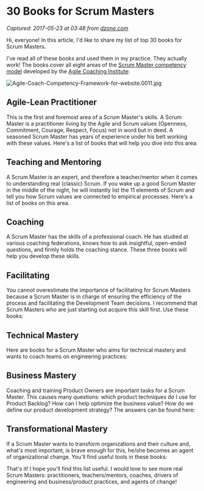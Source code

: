 # 30 Books for Scrum Masters

_Captured: 2017-05-23 at 03:48 from [dzone.com](https://dzone.com/articles/30-books-for-scrum-masters?edition=299094&utm_source=Daily%20Digest&utm_medium=email&utm_campaign=dd%202017-05-22)_

Hi, everyone! In this article, I'd like to share my list of top 30 books for Scrum Masters.

I've read all of these books and used them in my practice. They actually work! The books cover all eight areas of the [Scrum Master competency model](http://agilecoachinginstitute.com/agile-competency-whitepaper/) developed by the [Agile Coaching Institute](http://agilecoachinginstitute.com/):

![Agile-Coach-Competency-Framework-for-website.0011.jpg](https://lh5.googleusercontent.com/kGTHVD3PCpBytZKO_yPft1Ypfd3RfbMvonaHc3xVfXrJVmGLU6zsjlGOGA49XtL_-cCxOuOKQGo-zFLzvPgVqy2njhRg9y282_3HhJtHjJabgSfWafUCZNswLjpx7J64HF4jGi8_)

## **Agile-Lean Practitioner**

This is the first and foremost area of a Scrum Master's skills. A Scrum Master is a practitioner living by the Agile and Scrum values (Openness, Commitment, Courage, Respect, Focus) not in word but in deed. A seasoned Scrum Master has years of experience under his belt working with these values. Here's a list of books that will help you dive into this area.

## **Teaching and Mentoring**

A Scrum Master is an expert, and therefore a teacher/mentor when it comes to understanding real (classic) Scrum. If you wake up a good Scrum Master in the middle of the night, he will instantly list the 11 elements of Scrum and tell you how Scrum values are connected to empirical processes. Here's a list of books on this area.

## **Coaching**

A Scrum Master has the skills of a professional coach. He has studied at various coaching federations, knows how to ask insightful, open-ended questions, and firmly holds the coaching stance. These three books will help you develop these skills.

## **Facilitating**

You cannot overestimate the importance of facilitating for Scrum Masters because a Scrum Master is in charge of ensuring the efficiency of the process and facilitating the Development Team decisions. I recommend that Scrum Masters who are just starting out acquire this skill first. Use these books:

## **Technical Mastery**

Here are books for a Scrum Master who aims for technical mastery and wants to coach teams on engineering practices:

## **Business Mastery**

Coaching and training Product Owners are important tasks for a Scrum Master. This causes many questions: which product techniques do I use for Product Backlog? How can I help optimize the business value? How do we define our product development strategy? The answers can be found here:

## **Transformational Mastery**

If a Scrum Master wants to transform organizations and their culture and, what's most important, is brave enough for this, he/she becomes an agent of organizational change. You'll find useful tools in these books:

That's it! I hope you'll find this list useful. I would love to see more real Scrum Masters: practitioners, teachers/mentors, coaches, drivers of engineering and business/product practices, and agents of change!
